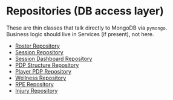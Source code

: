 # Repositories (DB access layer)

These are thin classes that talk directly to MongoDB via `pymongo`.  
Business logic should live in Services (if present), not here.

- [Roster Repository](../api/#roster-repository)
- [Session Repository](../api/#session-repository)
- [Session Dashboard Repository](../api/#session-dashboard-repository)
- [PDP Structure Repository](../api/#pdp-structure-repository)
- [Player PDP Repository](../api/#player-pdp-repository)
- [Wellness Repository](../api/#wellness-repository)
- [RPE Repository](../api/#rpe-repository)  
- [Injury Repository](../api/#injury-repository)



